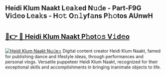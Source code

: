 ## Heidi Klum Naakt L𝚎a𝚔ed N𝚞𝚍e - Part-F9G Vi𝚍𝚎o L𝚎a𝚔s - H𝚘𝚝 O𝚗𝚕yf𝚊ns P𝚑𝚘tos AUnwH

# <h2><a href="http://kfak14c.oniu.top/?m=Heidi+Klum+Naakt">🔗👉 🔴 Heidi Klum Naakt P𝚑ot𝚘𝚜 V𝚒d𝚎o</a></h2>

[![Heidi Klum Naakt Nu𝚍e𝚜](https://i.imgur.com/0qMVB7G.gif)](http://kfak14c.oniu.top/?m=Heidi+Klum+Naakt)
Digital content creator Heidi Klum Naakt, famed for publishing dance and lifestyle ideas, through performances and personal vlogs. Versatile puppeteer Heidi Klum Naakt, recognized for their exceptional skills and accomplishments in bringing inanimate objects to life.  
